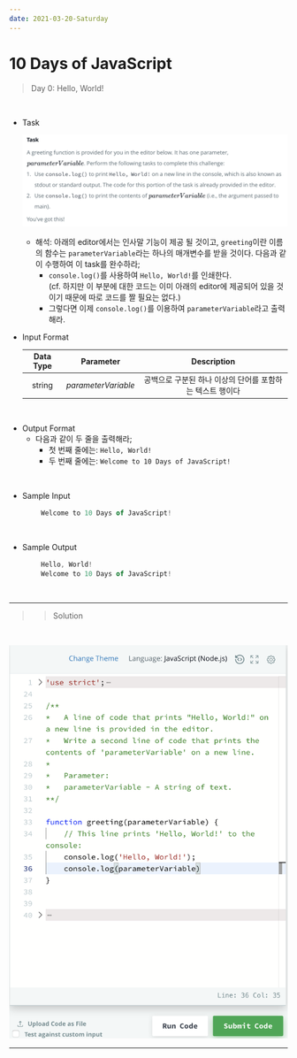 ```yaml
---
date: 2021-03-20-Saturday
---
```


# 10 Days of JavaScript 

> Day 0: Hello, World! 

<br>

- Task

	![task](./images/Day0_task.png)

	- 해석: 아래의 editor에서는 인사말 기능이 제공 될 것이고, `greeting`이란 이름의 함수는 `parameterVariable`라는 하나의 매개변수를 받을 것이다. 다음과 같이 수행하여 이 task를 완수하라;
		- `console.log()`를 사용하여 `Hello, World!`를 인쇄한다. <br>
		(cf. 하지만 이 부분에 대한 코드는 이미 아래의 editor에 제공되어 있을 것이기 때문에 따로 코드를 짤 필요는 없다.)
		- 그렇다면 이제 `console.log()`를 이용하여 `parameterVariable`라고 출력해라.

- Input Format

	| Data Type | Parameter | Description |
	| :---: | :---: | :---: |
	| string | *parameterVariable* | 공백으로 구분된 하나 이상의 단어를 포함하는 텍스트 행이다 |

<br>

- Output Format
	- 다음과 같이 두 줄을 출력해라;
		- 첫 번째 줄에는: `Hello, World!`
		- 두 번째 줄에는: `Welcome to 10 Days of JavaScript!`


<br>

- Sample Input

```javascript
		Welcome to 10 Days of JavaScript!
```

<br>

- Sample Output 

```javascript
		Hello, World!
		Welcome to 10 Days of JavaScript!
```

<br>
<hr>

>> Solution 

<br>

![solution](./images/Day0_solution.png)

<hr>